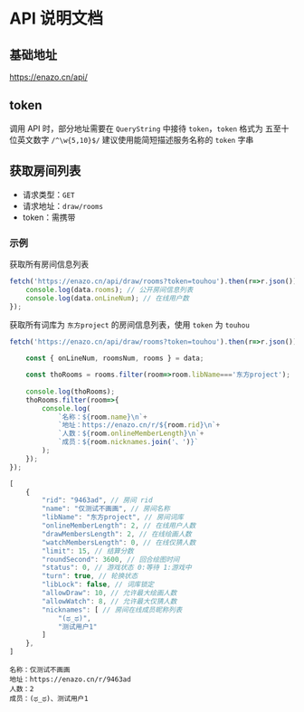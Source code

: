 # API 说明文档

## 基础地址
https://enazo.cn/api/

## token
调用 API 时，部分地址需要在 `QueryString` 中接待 `token`，`token` 格式为 五至十位英文数字 `/^\w{5,10}$/` 
建议使用能简短描述服务名称的 `token` 字串

## 获取房间列表

 - 请求类型：`GET`
 - 请求地址：`draw/rooms`
 - token：需携带

### 示例
获取所有房间信息列表
```javascript
fetch('https://enazo.cn/api/draw/rooms?token=touhou').then(r=>r.json()).then(data=>{
	console.log(data.rooms); // 公开房间信息列表
	console.log(data.onLineNum); // 在线用户数
});
```


获取所有词库为 `东方project` 的房间信息列表，使用 `token` 为 `touhou`
```javascript
fetch('https://enazo.cn/api/draw/rooms?token=touhou').then(r=>r.json()).then(data=>{

	const { onLineNum, roomsNum, rooms } = data;

	const thoRooms = rooms.filter(room=>room.libName==='东方project');
	
	console.log(thoRooms);
	thoRooms.filter(room=>{
		console.log(
			`名称：${room.name}\n`+
			`地址：https://enazo.cn/r/${room.rid}\n`+
			`人数：${room.onlineMemberLength}\n`+
			`成员：${room.nicknames.join('、')}`
		);
	});
});
```

```javascript
[
	{
		"rid": "9463ad", // 房间 rid
		"name": "仅测试不画画", // 房间名称
		"libName": "东方project", // 房间词库
		"onlineMemberLength": 2, // 在线用户人数
		"drawMembersLength": 2, // 在线绘画人数
		"watchMembersLength": 0, // 在线仅猜人数
		"limit": 15, // 结算分数
		"roundSecond": 3600, // 回合绘图时间
		"status": 0, // 游戏状态 0:等待 1:游戏中
		"turn": true, // 轮换状态 
		"libLock": false, // 词库锁定
		"allowDraw": 10, // 允许最大绘画人数
		"allowWatch": 8, // 允许最大仅猜人数
		"nicknames": [ // 房间在线成员昵称列表
			"(ಥ_ಥ)",
			"测试用户1"
		]
	},
]
```
```
名称：仅测试不画画
地址：https://enazo.cn/r/9463ad
人数：2
成员：(ಥ_ಥ)、测试用户1
```

